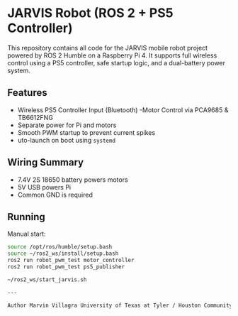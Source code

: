 # JARVIS Robot (ROS 2 + PS5 Controller)

This repository contains all code for the JARVIS mobile robot project powered by ROS 2 Humble on a Raspberry Pi 4. It supports full wireless control using a PS5 controller, safe startup logic, and a dual-battery power system.

## Features
- Wireless PS5 Controller Input (Bluetooth)
-Motor Control via PCA9685 & TB6612FNG
- Separate power for Pi and motors
- Smooth PWM startup to prevent current spikes
- uto-launch on boot using `systemd`

## Wiring Summary
- 7.4V 2S 18650 battery powers motors
- 5V USB powers Pi
- Common GND is required

## Running
Manual start:
```bash
source /opt/ros/humble/setup.bash
source ~/ros2_ws/install/setup.bash
ros2 run robot_pwm_test motor_controller
ros2 run robot_pwm_test ps5_publisher

~/ros2_ws/start_jarvis.sh

---

Author Marvin Villagra University of Texas at Tyler / Houston Community College


